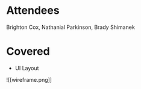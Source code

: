 # Attendees
Brighton Cox, Nathanial Parkinson, Brady Shimanek

# Covered
- UI Layout

![[wireframe.png]]